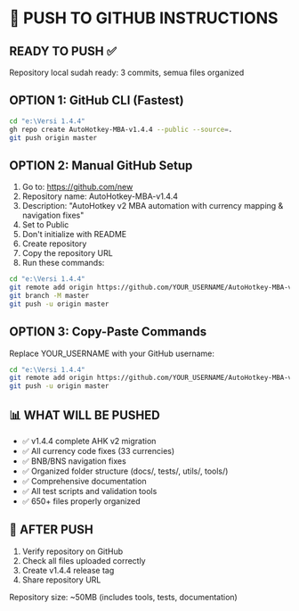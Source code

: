 # 🚀 PUSH TO GITHUB INSTRUCTIONS

## READY TO PUSH ✅
Repository local sudah ready: 3 commits, semua files organized

## OPTION 1: GitHub CLI (Fastest)
```bash
cd "e:\Versi 1.4.4"
gh repo create AutoHotkey-MBA-v1.4.4 --public --source=.
git push origin master
```

## OPTION 2: Manual GitHub Setup
1. Go to: https://github.com/new
2. Repository name: AutoHotkey-MBA-v1.4.4
3. Description: "AutoHotkey v2 MBA automation with currency mapping & navigation fixes"
4. Set to Public
5. Don't initialize with README
6. Create repository
7. Copy the repository URL
8. Run these commands:

```bash
cd "e:\Versi 1.4.4"
git remote add origin https://github.com/YOUR_USERNAME/AutoHotkey-MBA-v1.4.4.git
git branch -M master
git push -u origin master
```

## OPTION 3: Copy-Paste Commands
Replace YOUR_USERNAME with your GitHub username:

```bash
cd "e:\Versi 1.4.4"
git remote add origin https://github.com/YOUR_USERNAME/AutoHotkey-MBA-v1.4.4.git
git push -u origin master
```

## 📊 WHAT WILL BE PUSHED
- ✅ v1.4.4 complete AHK v2 migration
- ✅ All currency code fixes (33 currencies)
- ✅ BNB/BNS navigation fixes
- ✅ Organized folder structure (docs/, tests/, utils/, tools/)
- ✅ Comprehensive documentation
- ✅ All test scripts and validation tools
- ✅ 650+ files properly organized

## 🎯 AFTER PUSH
1. Verify repository on GitHub
2. Check all files uploaded correctly
3. Create v1.4.4 release tag
4. Share repository URL

Repository size: ~50MB (includes tools, tests, documentation)

